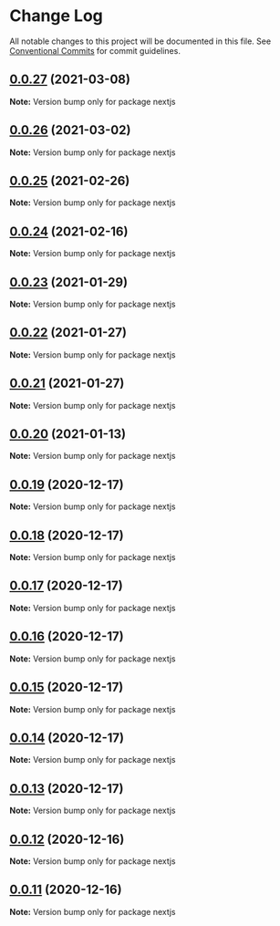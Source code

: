 # Change Log

All notable changes to this project will be documented in this file.
See [Conventional Commits](https://conventionalcommits.org) for commit guidelines.

## [0.0.27](https://github.com/Corejam/Corejam/compare/nextjs@0.0.26...nextjs@0.0.27) (2021-03-08)

**Note:** Version bump only for package nextjs





## [0.0.26](https://github.com/Corejam/Corejam/compare/nextjs@0.0.25...nextjs@0.0.26) (2021-03-02)

**Note:** Version bump only for package nextjs





## [0.0.25](https://github.com/Corejam/Corejam/compare/nextjs@0.0.24...nextjs@0.0.25) (2021-02-26)

**Note:** Version bump only for package nextjs





## [0.0.24](https://github.com/Corejam/Corejam/compare/nextjs@0.0.23...nextjs@0.0.24) (2021-02-16)

**Note:** Version bump only for package nextjs





## [0.0.23](https://github.com/Corejam/Corejam/compare/nextjs@0.0.22...nextjs@0.0.23) (2021-01-29)

**Note:** Version bump only for package nextjs





## [0.0.22](https://github.com/Corejam/Corejam/compare/nextjs@0.0.21...nextjs@0.0.22) (2021-01-27)

**Note:** Version bump only for package nextjs





## [0.0.21](https://github.com/Corejam/Corejam/compare/nextjs@0.0.20...nextjs@0.0.21) (2021-01-27)

**Note:** Version bump only for package nextjs





## [0.0.20](https://github.com/Corejam/Corejam/compare/nextjs@0.0.19...nextjs@0.0.20) (2021-01-13)

**Note:** Version bump only for package nextjs





## [0.0.19](https://github.com/Corejam/Corejam/compare/nextjs@0.0.18...nextjs@0.0.19) (2020-12-17)

**Note:** Version bump only for package nextjs





## [0.0.18](https://github.com/Corejam/Corejam/compare/nextjs@0.0.13...nextjs@0.0.18) (2020-12-17)

**Note:** Version bump only for package nextjs





## [0.0.17](https://github.com/Corejam/Corejam/compare/nextjs@0.0.16...nextjs@0.0.17) (2020-12-17)

**Note:** Version bump only for package nextjs





## [0.0.16](https://github.com/Corejam/Corejam/compare/nextjs@0.0.15...nextjs@0.0.16) (2020-12-17)

**Note:** Version bump only for package nextjs





## [0.0.15](https://github.com/Corejam/Corejam/compare/nextjs@0.0.14...nextjs@0.0.15) (2020-12-17)

**Note:** Version bump only for package nextjs





## [0.0.14](https://github.com/Corejam/Corejam/compare/nextjs@0.0.13...nextjs@0.0.14) (2020-12-17)

**Note:** Version bump only for package nextjs





## [0.0.13](https://github.com/Corejam/Corejam/compare/nextjs@0.0.10...nextjs@0.0.13) (2020-12-17)

**Note:** Version bump only for package nextjs





## [0.0.12](https://github.com/Corejam/Corejam/compare/nextjs@0.0.10...nextjs@0.0.12) (2020-12-16)

**Note:** Version bump only for package nextjs





## [0.0.11](https://github.com/Corejam/Corejam/compare/nextjs@0.0.10...nextjs@0.0.11) (2020-12-16)

**Note:** Version bump only for package nextjs
